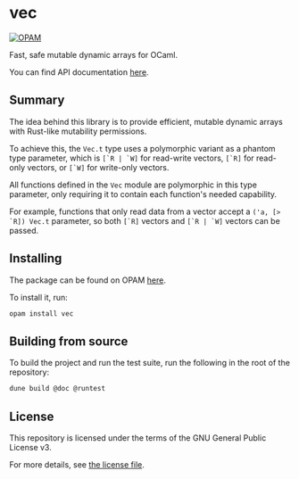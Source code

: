 # vec

[![OPAM](https://img.shields.io/badge/dynamic/json?color=blue&label=OPAM&style=for-the-badge&logo=ocaml&prefix=v&query=version&url=https%3A%2F%2Fraw.githubusercontent.com%2Faionescu%2Fvec%2Fmain%2Fbadge%2Fversion.json)](https://opam.ocaml.org/packages/vec/)

Fast, safe mutable dynamic arrays for OCaml.

You can find API documentation [here](https://aionescu.github.io/vec/docs/vec/Vec/index.html).

## Summary

The idea behind this library is to provide efficient, mutable dynamic arrays with Rust-like mutability permissions.

To achieve this, the `Vec.t` type uses a polymorphic variant as a phantom type parameter, which is ``[`R | `W]`` for read-write vectors,
``[`R]`` for read-only vectors, or ``[`W]`` for write-only vectors.

All functions defined in the `Vec` module are polymorphic in this type parameter, only requiring it to contain each function's needed capability.

For example, functions that only read data from a vector accept a ``('a, [> `R]) Vec.t`` parameter,
so both ``[`R]`` vectors and ``[`R | `W]`` vectors can be passed.

## Installing

The package can be found on OPAM [here](https://opam.ocaml.org/packages/vec/).

To install it, run:

```sh
opam install vec
```

## Building from source

To build the project and run the test suite, run the following in the root of the repository:

```sh
dune build @doc @runtest
```

## License

This repository is licensed under the terms of the GNU General Public License v3.

For more details, see [the license file](LICENSE.txt).
